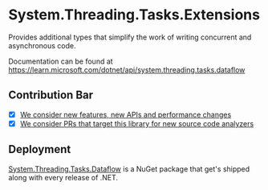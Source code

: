 # System.Threading.Tasks.Extensions
Provides additional types that simplify the work of writing concurrent and asynchronous code.

Documentation can be found at https://learn.microsoft.com/dotnet/api/system.threading.tasks.dataflow

## Contribution Bar
- [x] [We consider new features, new APIs and performance changes](../../libraries/README.md#primary-bar)
- [x] [We consider PRs that target this library for new source code analyzers](../../libraries/README.md#secondary-bars)

## Deployment
[System.Threading.Tasks.Dataflow](https://www.nuget.org/packages/System.Threading.Tasks.Dataflow) is a NuGet package that get's shipped along with every release of .NET.